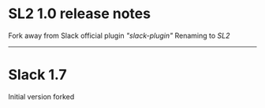 # SL2 1.0 release notes

Fork away from Slack official plugin _"slack-plugin"_
Renaming to _SL2_

---

# Slack 1.7

Initial version forked